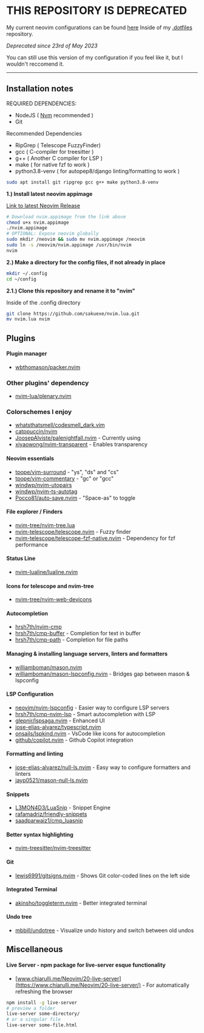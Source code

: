 # **THIS REPOSITORY IS DEPRECATED**

My current neovim configurations can be found [here](https://github.com/sakuexe/.dotfiles/tree/main/nvim)
Inside of my [.dotfiles](https://github.com/sakuexe/.dotfiles) repository.

*Deprecated since 23rd of May 2023*

You can still use this version of my configuration if you feel like it, but I wouldn't reccomend it.

<hr>

## **Installation notes**

REQUIRED DEPENDENCIES:

- NodeJS ( [Nvm](https://github.com/nvm-sh/nvm#install--update-script) recommended )
- Git

Recommended Dependencies

- RipGrep ( Telescope FuzzyFinder)
- gcc ( C-compiler for treesitter )
- g++ ( Another C compiler for LSP )
- make ( for native fzf to work )
- python3.8-venv ( for autopep8/django linting/formatting to work )

```bash
sudo apt install git ripgrep gcc g++ make python3.8-venv
```

**1.) Install latest neovim appimage**

[Link to latest Neovim Release](https://github.com/neovim/neovim/releases/tag/stable)

```bash
# Download nvim.appimage from the link above
chmod u+x nvim.appimage
./nvim.appimage
# OPTIONAL: Expose neovim globally
sudo mkdir /neovim && sudo mv nvim.appimage /neovim
sudo ln -s /neovim/nvim.appimage /usr/bin/nvim
nvim
```

**2.) Make a directory for the config files, if not already in place**

```bash
mkdir ~/.config
cd ~/config
```

**2.1.) Clone this repository and rename it to "nvim"**

Inside of the .config directory

```bash
git clone https://github.com/sakuexe/nvim.lua.git
mv nvim.lua nvim
```

## **Plugins**

#### Plugin manager

- [wbthomason/packer.nvim](https://github.com/wbthomason/packer.nvim)

### Other plugins' dependency

- [nvim-lua/plenary.nvim](https://github.com/nvim-lua/plenary.nvim)

### Colorschemes I enjoy

- [whatsthatsmell/codesmell_dark.vim](https://github.com/whatsthatsmell/codesmell_dark.vim)
- [catppuccin/nvim](https://github.com/catppuccin/nvim)
- [JoosepAlviste/palenightfall.nvim](https://github.com/JoosepAlviste/palenightfall.nvim) - Currently using
- [xiyaowong/nvim-transparent](https://github.com/xiyaowong/nvim-transparent) - Enables transparency

#### Neovim essentials

- [tpope/vim-surround](https://github.com/tpope/vim-surround) - "ys", "ds" and "cs"
- [tpope/vim-commentary](https://github.com/tpope/vim-commentary) - "gc" or "gcc"
- [windwp/nvim-utopairs](https://github.com/windwp/nvim-autopairs)
- [windwp/nvim-ts-autotag](https://github.com/windwp/nvim-ts-autotag)
- [Pocco81/auto-save.nvim](https://github.com/Pocco81/auto-save.nvim) - "Space-as" to toggle

#### File explorer / Finders

- [nvim-tree/nvim-tree.lua](https://github.com/nvim-tree/nvim-tree.lua)
- [nvim-telescope/telescope.nvim](https://github.com/nvim-telescope/telescope.nvim) - Fuzzy finder
- [nvim-telescope/telescope-fzf-native.nvim](https://github.com/nvim-telescope/telescope-fzf-native.nvim) - Dependency for fzf performance

#### Status Line

- [nvim-lualine/lualine.nvim](https://github.com/nvim-lualine/lualine.nvim)

#### Icons for telescope and nvim-tree

- [nvim-tree/nvim-web-devicons](https://github.com/nvim-tree/nvim-web-devicons)

#### Autocompletion

- [hrsh7th/nvim-cmp](https://github.com/hrsh7th/nvim-cmp)
- [hrsh7th/cmp-buffer](https://github.com/hrsh7th/nvim-cmp) - Completion for text in buffer
- [hrsh7th/cmp-path](https://github.com/hrsh7th/nvim-cmp) - Completion for file paths

#### Managing & installing language servers, linters and formatters

- [williamboman/mason.nvim](https://github.com/williamboman/mason.nvim)
- [williamboman/mason-lspconfig.nvim](https://github.com/williamboman/mason-lspconfig.nvim) - Bridges gap between mason & lspconfig

#### LSP Configuration

- [neovim/nvim-lspconfig](https://github.com/neovim/nvim-lspconfig) - Easier way to configure LSP servers
- [hrsh7th/cmp-nvim-lsp](https://github.com/hrsh7th/cmp-nvim-lsp) - Smart autocompletion with LSP
- [glepnir/lspsaga.nvim](https://github.com/glepnir/lspsaga.nvim) - Enhanced UI
- [jose-elias-alvarez/typescript.nvim](https://github.com/jose-elias-alvarez/typescript.nvim)
- [onsails/lspkind.nvim](https://github.com/onsails/lspkind.nvim) - VsCode like icons for autocompletion
- [github/copilot.nvim](https://github.com/github/copilot.vim) - Github Copilot integration

#### Formatting and linting

- [jose-elias-alvarez/null-ls.nvim](https://github.com/jose-elias-alvarez/null-ls.nvim) - Easy way to configure formatters and linters
- [jayp0521/mason-null-ls.nvim](https://github.com/jayp0521/mason-null-ls.nvim)

#### Snippets

- [L3MON4D3/LuaSnip](https://github.com/L3MON4D3/LuaSnip) - Snippet Engine
- [rafamadriz/friendly-snippets](https://github.com/rafamadriz/friendly-snippets)
- [saadparwaiz1/cmp_luasnip](https://github.com/saadparwaiz1/cmp_luasnip)

#### Better syntax highlighting

- [nvim-treesitter/nvim-treesitter](https://github.com/nvim-treesitter/nvim-treesitter)

#### Git

- [lewis6991/gitsigns.nvim](https://github.com/lewis6991/gitsigns.nvim) - Shows Git color-coded lines on the left side
<!-- - [tpope/vim-fugitive](https://github.com/tpope/vim-fugitive) - Git tool for Nvim -->

#### Integrated Terminal

- [akinsho/toggleterm.nvim](https://github.com/lewis6991/gitsigns.nvim) - Better integrated terminal

#### Undo tree

- [mbbill/undotree](https://github.com/mbbill/undotree) - Visualize undo history and switch between old undos

## **Miscellaneous**

#### Live Server - npm package for live-server esque functionality

- [www.chiarulli.me/Neovim/20-live-server](https://www.chiarulli.me/Neovim/20-live-server/) - For automatically refreshing the browser

```bash
npm install -g live-server
# preview a folder
live-server some-directory/
# or a singular file
live-server some-file.html
```
